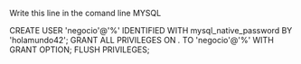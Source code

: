 Write this line in the comand line MYSQL

CREATE USER 'negocio'@'%' IDENTIFIED WITH mysql_native_password BY 'holamundo42';
GRANT ALL PRIVILEGES ON *.* TO 'negocio'@'%' WITH GRANT OPTION;
FLUSH PRIVILEGES;